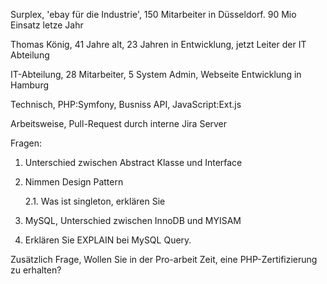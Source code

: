 Surplex, 'ebay für die Industrie', 150 Mitarbeiter in Düsseldorf. 90 Mio Einsatz letze Jahr 

Thomas König, 41 Jahre alt, 23 Jahren in Entwicklung, jetzt Leiter der IT Abteilung

IT-Abteilung, 28 Mitarbeiter, 5 System Admin, Webseite Entwicklung in Hamburg

Technisch, PHP:Symfony, Busniss API, JavaScript:Ext.js

Arbeitsweise, Pull-Request durch interne Jira Server 

Fragen:
1. Unterschied zwischen Abstract Klasse und Interface
2. Nimmen Design Pattern

    2.1. Was ist singleton, erklären Sie

3. MySQL, Unterschied zwischen InnoDB und MYISAM
4. Erklären Sie EXPLAIN bei MySQL Query.

Zusätzlich Frage,
Wollen Sie in der Pro-arbeit Zeit, eine PHP-Zertifizierung zu erhalten?